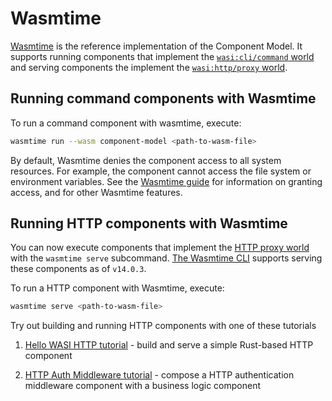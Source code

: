 # Wasmtime

[Wasmtime](https://github.com/bytecodealliance/wasmtime/) is the reference implementation of the Component Model. It supports running components that implement the [`wasi:cli/command` world](https://github.com/WebAssembly/wasi-cli/blob/main/wit/command.wit) and serving components the implement the [`wasi:http/proxy` world](https://github.com/WebAssembly/wasi-http/blob/main/wit/proxy.wit).

## Running command components with Wasmtime
To run a command component with wasmtime, execute:

```sh
wasmtime run --wasm component-model <path-to-wasm-file>
```

By default, Wasmtime denies the component access to all system resources. For example, the component cannot access the file system or environment variables. See the [Wasmtime guide](https://docs.wasmtime.dev/) for information on granting access, and for other Wasmtime features.

## Running HTTP components with Wasmtime

You can now execute components that implement the [HTTP proxy world](https://github.com/WebAssembly/wasi-http/blob/main/wit/proxy.wit) with the `wasmtime serve` subcommand. [The Wasmtime CLI](https://github.com/bytecodealliance/wasmtime) supports serving these components as of `v14.0.3`. 

To run a HTTP component with Wasmtime, execute:
```sh
wasmtime serve <path-to-wasm-file>
```

Try out building and running HTTP components with one of these tutorials

1. [Hello WASI HTTP tutorial](https://github.com/sunfishcode/hello-wasi-http) - build and serve a simple Rust-based HTTP component

2. [HTTP Auth Middleware tutorial](https://github.com/fermyon/http-auth-middleware#running-with-wasmtime) - compose a HTTP authentication middleware component with a business logic component
